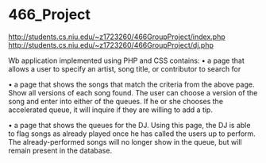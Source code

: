 # 466_Project
http://students.cs.niu.edu/~z1723260/466GroupProject/index.php
http://students.cs.niu.edu/~z1723260/466GroupProject/dj.php

Wb application implemented using PHP and CSS contains:
• a page that allows a user to specify an artist, song title, or contributor to search for

• a page that shows the songs that match the criteria from the above page. Show all
versions of each song found. The user can choose a version of the song and enter into either of
the queues. If he or she chooses the accelerated queue, it will inquire if they are willing to add a tip.

• a page that shows the queues for the DJ. Using this page, the DJ is able to flag songs as already
played once he has called the users up to perform. The already-performed songs will no longer show in the
queue, but will remain present in the database.
